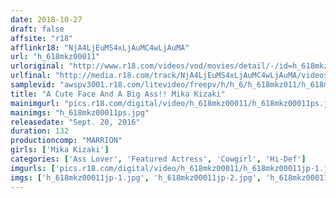 ```yaml
---
date: 2018-10-27
draft: false
affsite: "r18"
afflinkr18: "NjA4LjEuMS4xLjAuMC4wLjAuMA"
url: "h_618mkz00011"
urloriginal: "http://www.r18.com/videos/vod/movies/detail/-/id=h_618mkz00011"
urlfinal: "http://media.r18.com/track/NjA4LjEuMS4xLjAuMC4wLjAuMA/videos/vod/movies/detail/-/id=h_618mkz00011"
samplevid: "awspv3001.r18.com/litevideo/freepv/h/h_6/h_618mkz011/h_618mkz011_dmb_w.mp4"
title: "A Cute Face And A Big Ass!! Mika Kizaki"
mainimgurl: "pics.r18.com/digital/video/h_618mkz00011/h_618mkz00011ps.jpg"
mainimgs: "h_618mkz00011ps.jpg"
releasedate: "Sept. 20, 2016"
duration: 132
productioncomp: "MARRION"
girls: ['Mika Kizaki']
categories: ['Ass Lover', 'Featured Actress', 'Cowgirl', 'Hi-Def']
imgurls: ['pics.r18.com/digital/video/h_618mkz00011/h_618mkz00011jp-1.jpg', 'pics.r18.com/digital/video/h_618mkz00011/h_618mkz00011jp-2.jpg', 'pics.r18.com/digital/video/h_618mkz00011/h_618mkz00011jp-3.jpg', 'pics.r18.com/digital/video/h_618mkz00011/h_618mkz00011jp-4.jpg', 'pics.r18.com/digital/video/h_618mkz00011/h_618mkz00011jp-5.jpg', 'pics.r18.com/digital/video/h_618mkz00011/h_618mkz00011jp-6.jpg', 'pics.r18.com/digital/video/h_618mkz00011/h_618mkz00011jp-7.jpg', 'pics.r18.com/digital/video/h_618mkz00011/h_618mkz00011jp-8.jpg', 'pics.r18.com/digital/video/h_618mkz00011/h_618mkz00011jp-9.jpg', 'pics.r18.com/digital/video/h_618mkz00011/h_618mkz00011jp-10.jpg', 'pics.r18.com/digital/video/h_618mkz00011/h_618mkz00011jp-11.jpg', 'pics.r18.com/digital/video/h_618mkz00011/h_618mkz00011jp-12.jpg', 'pics.r18.com/digital/video/h_618mkz00011/h_618mkz00011jp-13.jpg', 'pics.r18.com/digital/video/h_618mkz00011/h_618mkz00011jp-14.jpg', 'pics.r18.com/digital/video/h_618mkz00011/h_618mkz00011jp-15.jpg', 'pics.r18.com/digital/video/h_618mkz00011/h_618mkz00011jp-16.jpg', 'pics.r18.com/digital/video/h_618mkz00011/h_618mkz00011jp-17.jpg', 'pics.r18.com/digital/video/h_618mkz00011/h_618mkz00011jp-18.jpg', 'pics.r18.com/digital/video/h_618mkz00011/h_618mkz00011jp-19.jpg', 'pics.r18.com/digital/video/h_618mkz00011/h_618mkz00011jp-20.jpg']
imgs: ['h_618mkz00011jp-1.jpg', 'h_618mkz00011jp-2.jpg', 'h_618mkz00011jp-3.jpg', 'h_618mkz00011jp-4.jpg', 'h_618mkz00011jp-5.jpg', 'h_618mkz00011jp-6.jpg', 'h_618mkz00011jp-7.jpg', 'h_618mkz00011jp-8.jpg', 'h_618mkz00011jp-9.jpg', 'h_618mkz00011jp-10.jpg', 'h_618mkz00011jp-11.jpg', 'h_618mkz00011jp-12.jpg', 'h_618mkz00011jp-13.jpg', 'h_618mkz00011jp-14.jpg', 'h_618mkz00011jp-15.jpg', 'h_618mkz00011jp-16.jpg', 'h_618mkz00011jp-17.jpg', 'h_618mkz00011jp-18.jpg', 'h_618mkz00011jp-19.jpg', 'h_618mkz00011jp-20.jpg']
---
```

